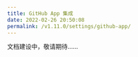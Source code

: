 ```yaml
---
title: GitHub App 集成
date: 2022-02-26 20:50:08
permalink: /v1.11.0/settings/github-app/
---
```

文档建设中，敬请期待……